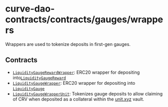 # curve-dao-contracts/contracts/gauges/wrappers

Wrappers are used to tokenize deposits in first-gen gauges.

## Contracts

* [`LiquidityGaugeRewardWrapper`](LiquidityGaugeRewardWrapper.vy): ERC20 wrapper for depositing into[`LiquidityGaugeReward`](LiquidityGaugeReward.vy)
* [`LiquidityGaugeWrapper`](LiquidityGaugeWrapper.vy): ERC20 wrapper for depositing into [`LiquidityGauge`](LiquidityGauge.vy)
* [`LiquidityGaugeWrapperUnit`](LiquidityGaugeWrapper.vy): Tokenizes gauge deposits to allow claiming of CRV when deposited as a collateral within the [unit.xyz](https://unit.xyz/) vault.
